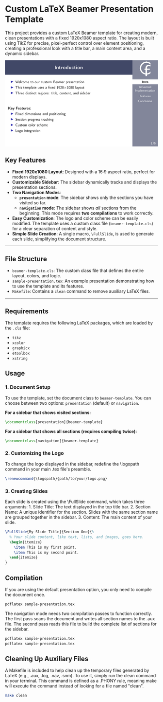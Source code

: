 # Custom LaTeX Beamer Presentation Template

This project provides a custom LaTeX Beamer template for creating modern, clean presentations with a fixed 1920x1080 aspect ratio. The layout is built using TikZ for precise, pixel-perfect control over element positioning, creating a professional look with a title bar, a main content area, and a dynamic sidebar.

![Demo of the template](demo.gif)

## Key Features

* **Fixed 1920x1080 Layout**: Designed with a 16:9 aspect ratio, perfect for modern displays.
* **Customizable Sidebar**: The sidebar dynamically tracks and displays the presentation sections.
* **Two Navigation Modes**:
    * **`presentation` mode**: The sidebar shows only the sections you have visited so far.
    * **`navigation` mode**: The sidebar shows *all* sections from the beginning. This mode requires **two compilations** to work correctly.
* **Easy Customization**: The logo and color scheme can be easily modified. The template uses a custom class file (`beamer-template.cls`) for a clear separation of content and style.
* **Simple Slide Creation**: A single macro, `\FullSlide`, is used to generate each slide, simplifying the document structure.

---

## File Structure

* `beamer-template.cls`: The custom class file that defines the entire layout, colors, and logic.
* `sample-presentation.tex`: An example presentation demonstrating how to use the template and its features.
* `Makefile`: Contains a `clean` command to remove auxiliary LaTeX files.

---

## Requirements

The template requires the following LaTeX packages, which are loaded by the `.cls` file:
* `tikz`
* `xcolor`
* `graphicx`
* `etoolbox`
* `xstring`

## Usage

### 1. Document Setup

To use the template, set the document class to `beamer-template`. You can choose between two options: `presentation` (default) or `navigation`.

**For a sidebar that shows visited sections:**
```latex
\documentclass[presentation]{beamer-template}
```
**For a sidebar that shows all sections (requires compiling twice):**
```latex
\documentclass[navigation]{beamer-template}
```

### 2. Customizing the Logo

To change the logo displayed in the sidebar, redefine the \logopath command in your main .tex file's preamble.

```latex
\renewcommand{\logopath}{path/to/your/logo.png}
```

### 3. Creating Slides

Each slide is created using the \FullSlide command, which takes three arguments:
    1. Slide Title: The text displayed in the top title bar.
    2. Section Name: A unique identifier for the section. Slides with the same section name are grouped together in the sidebar.
    3. Content: The main content of your slide.

```latex
\FullSlide{My Slide Title}{Section One}{%
  % Your slide content, like text, lists, and images, goes here.
  \begin{itemize}
    \item This is my first point.
    \item This is my second point.
  \end{itemize}
}
```

## Compilation

If you are using the default presentation option, you only need to compile the document once.

```bash
pdflatex sample-presentation.tex
```

The navigation mode needs two compilation passes to function correctly. The first pass scans the document and writes all section names to the .aux file. The second pass reads this file to build the complete list of sections for the sidebar.

```bash
pdflatex sample-presentation.tex
pdflatex sample-presentation.tex
```

## Cleaning Up Auxiliary Files

A Makefile is included to help clean up the temporary files generated by LaTeX (e.g., .aux, .log, .nav, .snm). To use it, simply run the clean command in your terminal. This command is defined as a .PHONY rule, meaning make will execute the command instead of looking for a file named "clean".

```bash
make clean
```